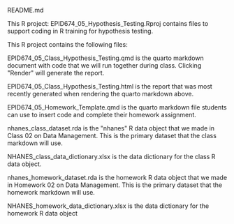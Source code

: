 README.md

This R project: EPID674_05_Hypothesis_Testing.Rproj contains files to support coding in R training for hypothesis testing. 

This R project contains the following files:

EPID674_05_Class_Hypothesis_Testing.qmd is the quarto markdown document with code that we will run together during class. Clicking "Render" will generate the report.

EPID674_05_Class_Hypothesis_Testing.html is the report that was most recently generated when rendering the quarto markdown above.

EPID674_05_Homework_Template.qmd is the quarto markdown file students can use to insert code and complete their homework assignment.

nhanes_class_dataset.rda is the "nhanes" R data object that we made in Class 02 on Data Management. This is the primary dataset that the class markdown will use.

NHANES_class_data_dictionary.xlsx is the data dictionary for the class R data object.

nhanes_homework_dataset.rda is the homework R data object that we made in Homework 02 on Data Management. This is the primary dataset that the homework markdown will use.

NHANES_homework_data_dictionary.xlsx is the data dictionary for the homework R data object